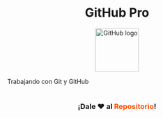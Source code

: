<div>
    <h1 align='center'>GitHub Pro</h1>
</div>

<div align = "center">
    <img src="https://upload.wikimedia.org/wikipedia/commons/9/91/Octicons-mark-github.svg"  width="100px" alt="GitHub logo">
</div>

Trabajando con Git y GitHub


#

<div align = "center">
    <h3 color="#FFC400">¡Dale ❤️ al <strong><font color="#ff4f00">Repositorio</font>!</h3>
</div>
